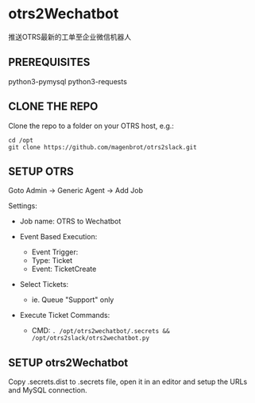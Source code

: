 # otrs2Wechatbot

推送OTRS最新的工单至企业微信机器人

## PREREQUISITES

python3-pymysql 
python3-requests

## CLONE THE REPO

Clone the repo to a folder on your OTRS host, e.g.:
```
cd /opt
git clone https://github.com/magenbrot/otrs2slack.git
```

## SETUP OTRS

Goto Admin -> Generic Agent -> Add Job

Settings:
* Job name: OTRS to Wechatbot

* Event Based Execution:
  * Event Trigger:
  * Type: Ticket
  * Event: TicketCreate

* Select Tickets:
  * ie. Queue "Support" only

* Execute Ticket Commands:
  * CMD: `. /opt/otrs2wechatbot/.secrets && /opt/otrs2slack/otrs2wechatbot.py`


## SETUP otrs2Wechatbot

Copy .secrets.dist to .secrets file, open it in an editor and setup the URLs and MySQL connection.
